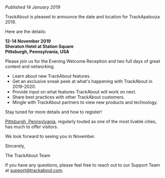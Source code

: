 *Published 14 January 2019*

TrackAbout is pleased to announce the date and location for TrackApalooza 2019.

Here are the details:

**12-14 November 2019** <br>
**Sheraton Hotel at Station Square** <br>
**Pittsburgh, Pennsylvania, USA** <br>

Please join us for the Evening Welcome Reception and two full days of great content and networking.

* Learn about new TrackAbout features.
* Get an exclusive sneak peek at what's happening with TrackAbout in 2019-2020.
* Provide input on what features TrackAbout will work on next.
* Share best practices with other TrackAbout customers.
* Mingle with TrackAbout partners to view new products and technology.

Stay tuned for more details and how to register! 

[Pittsburgh, Pennsylvania](http://downtownpittsburgh.com/visit/?utm_campaign=Trackapalooza&utm_source=hs_email&utm_medium=email&utm_content=68839185&_hsenc=p2ANqtz--cZz6jWvU0K0OPAHojOnETNazcUzMjbrRP-pjSYmUfaV9O5ZjlfPOSCmhEp00_zJQ0SokgkjkUY71FvUqUbdGTSl6AVBZ0d-LJthHfOqNrCXypdRE&_hsmi=68839185), regularly touted as one of the most livable cities, has much to offer visitors. 

We look forward to seeing you in November.

Sincerely,

The TrackAbout Team

If you have any questions, please feel free to reach out to our Support Team at <a href="mailto:support@trackabout.com">support@trackabout.com</a>.

